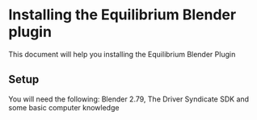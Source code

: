 # Installing the Equilibrium Blender plugin

This document will help you installing the Equilibrium Blender Plugin

## Setup

You will need the following: Blender 2.79, The Driver Syndicate SDK and some basic computer knowledge